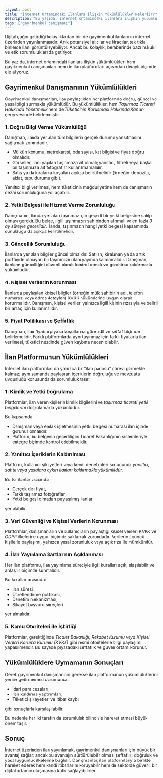 ```yaml
---
layout: post
title: "İnternet Ortamındaki İlanlara İlişkin Yükümlülükler Nelerdir?"
description: "Bu yazıda, internet ortamındaki ilanlara ilişkin yükümlülükleri hem gayrimenkul danışmanları hem de ilan platformları açısından detaylı biçimde ele alıyoruz."
tags: ["gayrimenkul danışmanı"]
---
```


Dijital çağın getirdiği kolaylıklardan biri de gayrimenkul ilanlarının internet üzerinden yayınlanmasıdır. Artık potansiyel alıcılar ve kiracılar, tek tıkla binlerce ilanı görüntüleyebiliyor. Ancak bu kolaylık, beraberinde bazı hukuki ve etik sorumlulukları da getiriyor.

Bu yazıda, internet ortamındaki ilanlara ilişkin yükümlülükleri hem gayrimenkul danışmanları hem de ilan platformları açısından detaylı biçimde ele alıyoruz.

## Gayrimenkul Danışmanının Yükümlülükleri

Gayrimenkul danışmanları, ilan paylaştıkları her platformda doğru, güncel ve yasal bilgi sunmakla yükümlüdür. Bu yükümlülükler, hem *Taşınmaz Ticareti Hakkında Yönetmelik* hem de *Tüketicinin Korunması Hakkında Kanun* çerçevesinde belirlenmiştir.

### 1. Doğru Bilgi Verme Yükümlülüğü

Danışman, ilanda yer alan tüm bilgilerin gerçek durumu yansıtmasını sağlamak zorundadır.

- Mülkün konumu, metrekaresi, oda sayısı, kat bilgisi ve fiyatı doğru olmalıdır.
- Görseller, ilanı yapılan taşınmaza ait olmalı; yanıltıcı, filtreli veya başka bir taşınmaza ait fotoğraflar kullanılmamalıdır.
- Satış ya da kiralama koşulları açıkça belirtilmelidir (örneğin: depozito, aidat, tapu durumu gibi).

Yanıltıcı bilgi verilmesi, hem tüketicinin mağduriyetine hem de danışmanın cezai sorumluluğuna yol açabilir.

### 2. Yetki Belgesi ile Hizmet Verme Zorunluluğu

Danışmanın, ilanda yer alan taşınmaz için geçerli bir yetki belgesine sahip olması gerekir. Bu belge, ilgili taşınmazın sahibinden alınmalı ve en fazla *3 ay süreyle geçerlidir*. İlanda, taşınmazın hangi yetki belgesi kapsamında sunulduğu da açıkça belirtilmelidir.

### 3. Güncellik Sorumluluğu

İlanlarda yer alan bilgiler güncel olmalıdır. Satılan, kiralanan ya da artık portföyde olmayan bir taşınmazın ilanı yayında kalmamalıdır. Danışman, ilanların güncelliğini düzenli olarak kontrol etmek ve gerekirse kaldırmakla yükümlüdür.

### 4. Kişisel Verilerin Korunması

İlanlarda paylaşılan kişisel bilgiler (örneğin mülk sahibinin adı, telefon numarası veya adres detayları) KVKK hükümlerine uygun olarak korunmalıdır. Danışman, kişisel verileri yalnızca ilgili kişinin rızasıyla ve belirli bir amaç için kullanmalıdır.

### 5. Fiyat Politikası ve Şeffaflık

Danışman, ilan fiyatını piyasa koşullarına göre adil ve şeffaf biçimde belirlemelidir. Farklı platformlarda aynı taşınmaz için farklı fiyatlarla ilan verilmesi, tüketici nezdinde güven kaybına neden olabilir.

## İlan Platformunun Yükümlülükleri

İnternet ilan platformları da yalnızca bir “ilan panosu” görevi görmekle kalmaz; aynı zamanda paylaşılan içeriklerin doğruluğu ve mevzuata uygunluğu konusunda da sorumluluk taşır.

### 1. Kimlik ve Yetki Doğrulama

Platformlar, ilan veren kişilerin kimlik bilgilerini ve *taşınmaz ticareti yetki belgelerini* doğrulamakla yükümlüdür.

Bu kapsamda:

- Danışman veya emlak işletmesinin yetki belgesi numarası ilan içinde görünür olmalıdır.
- Platform, bu belgenin geçerliliğini Ticaret Bakanlığı’nın sistemleriyle entegre biçimde kontrol edebilmelidir.

### 2. Yanıltıcı İçeriklerin Kaldırılması

Platform, kullanıcı şikayetleri veya kendi denetimleri sonucunda *yanıltıcı, sahte veya yasalara aykırı ilanları kaldırmakla yükümlüdür*.

Bu tür ilanlar arasında:

- Gerçek dışı fiyat,
- Farklı taşınmaz fotoğrafları,
- Yetki belgesi olmadan paylaşılmış ilanlar

yer alabilir.

### 3. Veri Güvenliği ve Kişisel Verilerin Korunması

Platformlar, danışmanların ve kullanıcıların paylaştığı kişisel verileri *KVKK* ve *GDPR* ilkelerine uygun biçimde saklamak zorundadır. Verilerin üçüncü kişilerle paylaşımı, yalnızca yasal zorunluluk veya açık rıza ile mümkündür.

### 4. İlan Yayınlama Şartlarının Açıklanması

Her ilan platformu, ilan yayınlama süreciyle ilgili kuralları açık, ulaşılabilir ve anlaşılır biçimde sunmalıdır.

Bu kurallar arasında:

- İlan süresi,
- Ücretlendirme politikası,
- Denetim mekanizması,
- Şikayet başvuru süreçleri

yer almalıdır.

### 5. Kamu Otoriteleri ile İşbirliği

Platformlar, gerektiğinde *Ticaret Bakanlığı, Rekabet Kurumu veya Kişisel Verileri Koruma Kurumu (KVKK)* gibi resmi otoritelerle bilgi paylaşımı yapabilmelidir. Bu sayede piyasadaki şeffaflık ve güven ortamı korunur.

## Yükümlülüklere Uymamanın Sonuçları

Gerek gayrimenkul danışmanının gerekse ilan platformunun yükümlülüklerini yerine getirmemesi durumunda:

- İdari para cezaları,
- İlan kaldırma yaptırımları,
- Tüketici şikayetleri ve itibar kaybı

gibi sonuçlarla karşılaşılabilir.

Bu nedenle her iki tarafın da sorumluluk bilinciyle hareket etmesi büyük önem taşır.

## Sonuç

İnternet üzerinden ilan yayınlamak, gayrimenkul danışmanları için büyük bir avantaj sağlar; ancak bu avantajın sürdürülebilir olması şeffaflık, doğruluk ve yasal uygunluk ilkelerine bağlıdır. Danışmanlar, ilan platformlarıyla birlikte hareket ederek hem kendi itibarlarını koruyabilir hem de sektörde güvenli bir dijital ortamın oluşmasına katkı sağlayabilirler.